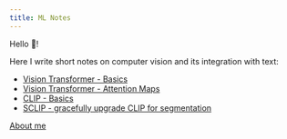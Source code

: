 ```yaml
---
title: ML Notes
---
```


Hello 👋!
 
Here I write short notes on computer vision and its integration with text:

- [Vision Transformer - Basics](articles/vit.md)
- [Vision Transformer - Attention Maps](articles/attention_maps.md)
- [CLIP - Basics](articles/clip.md)
- [SCLIP - gracefully upgrade CLIP for segmentation](sclip.md)



[About me](articles/about.md)